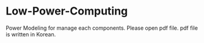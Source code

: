 # Low-Power-Computing
Power Modeling for manage each components.
Please open pdf file. pdf file is written in Korean.
